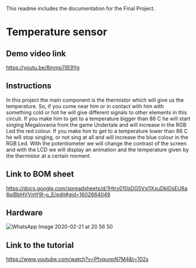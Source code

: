 This readme includes the documentation for the Final Project.

# Temperature sensor

## Demo video link
https://youtu.be/8mmp7llE9Yg

## Instructions

In this project the main component is the thermistor which will give us the temperature. So, if you come near him or in contact with him with something cold or hot he will give different signals to other elements in this circuit. If you make him to get to a temperature bigger than 86 C he will start singing Megalovania from the game Undertale and will increase in the RGB Led the red colour. If you make him to get to a temperature lower than 86 C he will stop singing, or not sing at all and will increase the blue colour in the RGB Led.
With the potentiometer we will change the contrast of the screen and with the LCD we will display an animation and the temperature given by the thermistor at a certain moment.

## Link to BOM sheet
https://docs.google.com/spreadsheets/d/1Htry010sDG5Vxl1XxuDkIDsEU6a6pIBbHVVmY9l-o_E/edit#gid=1602664049

## Hardware
![WhatsApp Image 2020-02-21 at 20 56 50](https://user-images.githubusercontent.com/49250412/75063171-fead3280-54ec-11ea-9599-90948096951c.jpeg)

## Link to the tutorial
https://www.youtube.com/watch?v=PfvqunpN7M4&t=102s
